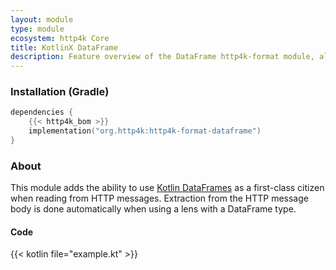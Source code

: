 ```yaml
---
layout: module
type: module
ecosystem: http4k Core
title: KotlinX DataFrame
description: Feature overview of the DataFrame http4k-format module, allowing for automatic extraction of DataFrames from HTTP messages.
---
```



### Installation (Gradle)

```kotlin
dependencies {
    {{< http4k_bom >}}
    implementation("org.http4k:http4k-format-dataframe")
}
```

### About
This module adds the ability to use [Kotlin DataFrames](https://kotlin.github.io/dataframe) as a first-class citizen when reading from HTTP messages. Extraction from the HTTP message body is done automatically when using a lens with a DataFrame type.

#### Code

{{< kotlin file="example.kt" >}}

[http4k]: https://http4k.org
